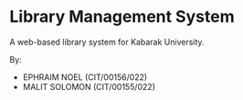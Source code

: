 # Library Management System

A web-based library system for Kabarak University.

By:
- EPHRAIM NOEL (CIT/00156/022)
- MALIT SOLOMON (CIT/00155/022)
